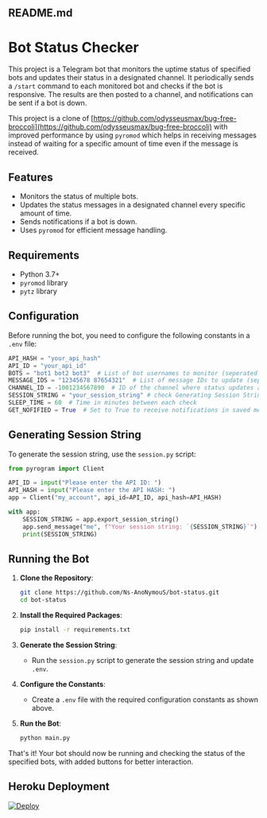 ## README.md

# Bot Status Checker

This project is a Telegram bot that monitors the uptime status of specified bots and updates their status in a designated channel. It periodically sends a `/start` command to each monitored bot and checks if the bot is responsive. The results are then posted to a channel, and notifications can be sent if a bot is down.

This project is a clone of [https://github.com/odysseusmax/bug-free-broccoli](https://github.com/odysseusmax/bug-free-broccoli) with improved performance by using `pyromod` which helps in receiving messages instead of waiting for a specific amount of time even if the message is received.

## Features

- Monitors the status of multiple bots.
- Updates the status messages in a designated channel every specific amount of time.
- Sends notifications if a bot is down.
- Uses `pyromod` for efficient message handling.

## Requirements

- Python 3.7+
- `pyromod` library
- `pytz` library

## Configuration

Before running the bot, you need to configure the following constants in a `.env` file:

```python
API_HASH = "your_api_hash"
API_ID = "your_api_id"
BOTS = "bot1 bot2 bot3"  # List of bot usernames to monitor (seperated by space)
MESSAGE_IDS = "12345678 87654321"  # List of message IDs to update (seperated by space)
CHANNEL_ID = -1001234567890  # ID of the channel where status updates are posted
SESSION_STRING = "your_session_string" # check Generating Session String
SLEEP_TIME = 60  # Time in minutes between each check
GET_NOFIFIED = True  # Set to True to receive notifications in saved messages if a bot is down (default: False)
```

## Generating Session String

To generate the session string, use the `session.py` script:

```python
from pyrogram import Client

API_ID = input("Please enter the API ID: ")
API_HASH = input("Please enter the API HASH: ")
app = Client("my_account", api_id=API_ID, api_hash=API_HASH)

with app:
    SESSION_STRING = app.export_session_string()
    app.send_message("me", f"Your session string: `{SESSION_STRING}`")
    print(SESSION_STRING)
```

## Running the Bot

1. **Clone the Repository**:
    ```bash
    git clone https://github.com/Ns-AnoNymouS/bot-status.git
    cd bot-status
    ```

2. **Install the Required Packages**:

    ```bash
    pip install -r requirements.txt
    ```

3. **Generate the Session String**:
    - Run the `session.py` script to generate the session string and update `.env`.

4. **Configure the Constants**:
    - Create a `.env` file with the required configuration constants as shown above.

5. **Run the Bot**:
    ```bash
    python main.py
    ```

That's it! Your bot should now be running and checking the status of the specified bots, with added buttons for better interaction.

## Heroku Deployment
[![Deploy](https://www.herokucdn.com/deploy/button.svg)](https://heroku.com/deploy?template=https://github.com/golujha9936/Bots-Status)

